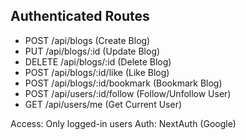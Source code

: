 ## Authenticated Routes
- POST /api/blogs (Create Blog)
- PUT /api/blogs/:id (Update Blog)
- DELETE /api/blogs/:id (Delete Blog)
- POST /api/blogs/:id/like (Like Blog)
- POST /api/blogs/:id/bookmark (Bookmark Blog)
- POST /api/users/:id/follow (Follow/Unfollow User)
- GET /api/users/me (Get Current User)

Access: Only logged-in users
Auth: NextAuth (Google)